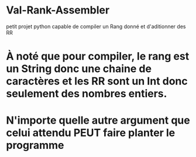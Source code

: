 # Val-Rank-Assembler
petit projet python capable de compiler un Rang donné et d'aditionner des RR

# À noté que pour compiler, le rang est un String donc une chaine de caractères et les RR sont un Int donc seulement des nombres entiers.

# N'importe quelle autre argument que celui attendu PEUT faire planter le programme 
